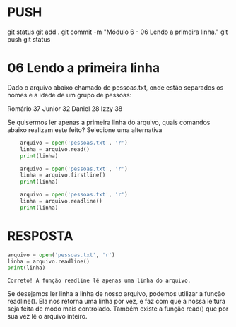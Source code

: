 
# ###################################################################################################################################################################
# ###################################################################################################################################################################
# PUSH

git status
git add .
git commit -m "Módulo 6 - 06 Lendo a primeira linha."
git push
git status


# ###################################################################################################################################################################
# ###################################################################################################################################################################
#  06 Lendo a primeira linha

Dado o arquivo abaixo chamado de pessoas.txt, onde estão separados os nomes e a idade de um grupo de pessoas:

Romário 37
Junior 32
Daniel 28
Izzy 38

Se quisermos ler apenas a primeira linha do arquivo, quais comandos abaixo realizam este feito?
Selecione uma alternativa

~~~~PYTHON
    arquivo = open('pessoas.txt', 'r')
    linha = arquivo.read()
    print(linha)
~~~~

~~~~PYTHON
    arquivo = open('pessoas.txt', 'r')
    linha = arquivo.firstline()
    print(linha)
~~~~

~~~~PYTHON
    arquivo = open('pessoas.txt', 'r')
    linha = arquivo.readline()
    print(linha)
~~~~




# ###################################################################################################################################################################
# ###################################################################################################################################################################
# RESPOSTA

~~~~PYTHON
arquivo = open('pessoas.txt', 'r')
linha = arquivo.readline()
print(linha)
~~~~


    Correto! A função readline lê apenas uma linha do arquivo.

Se desejamos ler linha a linha de nosso arquivo, podemos utilizar a função readline(). Ela nos retorna uma linha por vez, e faz com que a nossa leitura seja feita de modo mais controlado. Também existe a função read() que por sua vez lê o arquivo inteiro.
